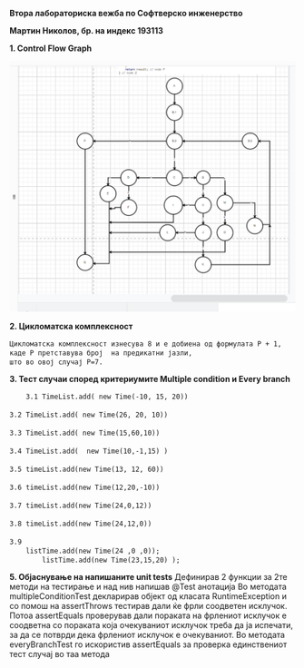 **Втора лабораториска вежба по Софтверско инженерство**


**Мартин Николов, бр. на индекс 193113**


**1. Control Flow Graph**

![alt text](https://github.com/Mato-77/SI_lab2_193113/blob/7fe0ceca417c7423a418f19fe4d36ee8219f8ddf/CSP%20-%20graf.png)

**2. Цикломатска комплексност**

	Цикломатска комплексност изнесува 8 и е добиена од формулата P + 1, каде P претставува број  на предикатни јазли,
	што во овој случај P=7.

**3. Тест случаи според критериумите Multiple condition и Every branch**
	
      	3.1 TimeList.add( new Time(-10, 15, 20)) 

	3.2 TimeList.add( new Time(26, 20, 10))

	3.3 TimeList.add( new Time(15,60,10)) 

	3.4 TimeList.add(  new Time(10,-1,15) )

	3.5 timeList.add(new Time(13, 12, 60))

	3.6 timeList.add(new Time(12,20,-10))

	3.7 timeList.add(new Time(24,0,12))

	3.8 timeList.add(new Time(24,12,0))

	3.9 	
		listTime.add(new Time(24 ,0 ,0));
        	listTime.add(new Time(23,15,20) );

**5. Објаснување на напишаните unit tests**
	Дефинирав 2 функции за 2те методи на тестирање и над нив напишав @Test анотација
	 Во методата multipleConditionTest декларирав објект од класата RuntimeException и со помош на assertThrows тестирав дали ќе фрли соодветен исклучок. 
	 Потоа assertEquals проверував дали пораката на фрлениот исклучок е соодветна со пораката која очекуваниот исклучок   треба да  ја испечати, за да се потврди дека фрлениот исклучок е очекуваниот.
	Во методата everyBranchTest го искористив assertEquals за проверка единствениот тест случај во таа метода
	

